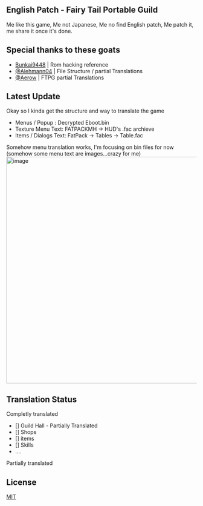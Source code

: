 
## English Patch - Fairy Tail Portable Guild
Me like this game, Me not Japanese, Me no find English patch, Me patch it, me share it once it's done.
## Special thanks to these goats

- [Bunkai9448](https://github.com/Bunkai9448/digipet_PSP) | Rom hacking reference
- [@Alehmann04](https://github.com/Alehmann04/Fairy-Tail-Portible-Guild-English-Translation/tree/main) | File Structure / partial Translations
- [@Aerow](https://github.com/Aerow/Fairy-Tail-Translation) | FTPG partial Translations

## Latest Update
Okay so I kinda get the structure and way to translate the game
- Menus / Popup : Decrypted Eboot.bin
- Texture Menu Text:  FATPACKMH -> HUD's .fac archieve
- Items / Dialogs Text: FatPack -> Tables -> Table.fac

Somehow menu translation works, I'm focusing on bin files for now (somehow some menu text are images...crazy for me)
<img width="1087" height="599" alt="image" src="https://github.com/user-attachments/assets/cf7dfbaa-498a-43fb-837e-705a811e1fb5" />

## Translation Status

Completly translated
- [] Guild Hall - Partially Translated
- [] Shops
- []  items
- []  Skills
- ....


Partially translated
	

## License

[MIT](https://choosealicense.com/licenses/mit/)

